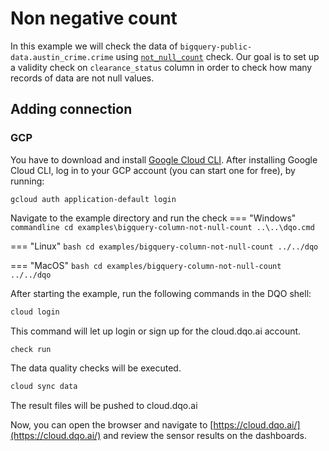 # Non negative count

In this example we will check the data of `bigquery-public-data.austin_crime.crime` using
[`not_null_count`](../../../check_reference/validity/not_null_count/not_null_count.md) check.
Our goal is to set up a validity check on `clearance_status` column in order to check how many records of data are not null values.

## Adding connection
### GCP
You have to download and install [Google Cloud CLI](https://cloud.google.com/sdk/docs/install).
After installing Google Cloud CLI, log in to your GCP account (you can start one for free), by running:

```commandline
gcloud auth application-default login
```

Navigate to the example directory and run the check
=== "Windows"
    ```commandline
    cd examples\bigquery-column-not-null-count
    ..\..\dqo.cmd
    ```

=== "Linux"
    ```bash
    cd examples/bigquery-column-not-null-count
    ../../dqo
    ```

=== "MacOS"
    ```bash
    cd examples/bigquery-column-not-null-count
    ../../dqo
    ```

After starting the example, run the following commands in the DQO shell:
```bash
cloud login
```
This command will let up login or sign up for the cloud.dqo.ai account.

```bash
check run
```
The data quality checks will be executed.
```bash
cloud sync data
```

The result files will be pushed to cloud.dqo.ai

Now, you can open the browser and navigate to [https://cloud.dqo.ai/](https://cloud.dqo.ai/)
and review the sensor results on the dashboards.